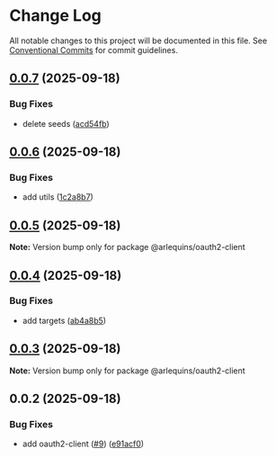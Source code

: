 # Change Log

All notable changes to this project will be documented in this file.
See [Conventional Commits](https://conventionalcommits.org) for commit guidelines.

## [0.0.7](https://github.com/arlequins/library-nodejs/compare/@arlequins/oauth2-client@0.0.6...@arlequins/oauth2-client@0.0.7) (2025-09-18)


### Bug Fixes

* delete seeds ([acd54fb](https://github.com/arlequins/library-nodejs/commit/acd54fb732d67dd3f2c6d8046d783f07879e94c2))





## [0.0.6](https://github.com/arlequins/library-nodejs/compare/@arlequins/oauth2-client@0.0.5...@arlequins/oauth2-client@0.0.6) (2025-09-18)


### Bug Fixes

* add utils ([1c2a8b7](https://github.com/arlequins/library-nodejs/commit/1c2a8b731b6c5e8447dde6295cf665d231e4e2c5))





## [0.0.5](https://github.com/arlequins/library-nodejs/compare/@arlequins/oauth2-client@0.0.4...@arlequins/oauth2-client@0.0.5) (2025-09-18)

**Note:** Version bump only for package @arlequins/oauth2-client





## [0.0.4](https://github.com/arlequins/library-nodejs/compare/@arlequins/oauth2-client@0.0.3...@arlequins/oauth2-client@0.0.4) (2025-09-18)


### Bug Fixes

* add targets ([ab4a8b5](https://github.com/arlequins/library-nodejs/commit/ab4a8b5fadbef542f4776bad4a5f737a5e6154f4))





## [0.0.3](https://github.com/arlequins/library-nodejs/compare/@arlequins/oauth2-client@0.0.2...@arlequins/oauth2-client@0.0.3) (2025-09-18)

**Note:** Version bump only for package @arlequins/oauth2-client





## 0.0.2 (2025-09-18)


### Bug Fixes

* add oauth2-client ([#9](https://github.com/arlequins/library-nodejs/issues/9)) ([e91acf0](https://github.com/arlequins/library-nodejs/commit/e91acf01ff9780c9f518a10cbe6f2af287bff233))
